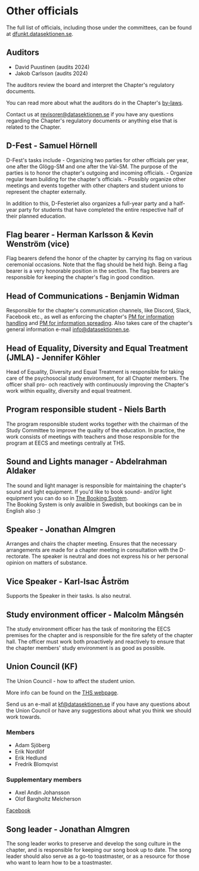 # Other officials

The full list of officials, including those under the committees, can be found at [dfunkt.datasektionen.se](https://dfunkt.datasektionen.se/).

## Auditors

- David Puustinen (audits 2024)
- Jakob Carlsson (audits 2024)

The auditors review the board and interpret the Chapter's regulatory documents.

You can read more about what the auditors do in the Chapter's [by-laws](https://styrdokument.datasektionen.se/stadgar).

Contact us at [revisorer@datasektionen.se](mailto:revisorer@datasektionen.se) if you have any questions regarding the Chapter's regulatory documents or anything else that is related to the Chapter.

## D-Fest - Samuel Hörnell

D-Fest's tasks include - Organizing two parties for other officials per year, one after the Glögg-SM and one after the Val-SM. The purpose of the parties is to honor the chapter's outgoing and incoming officials. - Organize regular team building for the chapter's officials. - Possibly organize other meetings and events together with other chapters and student unions to represent the chapter externally.

In addition to this, D-Festeriet also organizes a full-year party and a half-year party for students that have completed the entire respective half of their planned education.


## Flag bearer - Herman Karlsson & Kevin Wenström (vice)

Flag bearers defend the honor of the chapter by carrying its flag on various ceremonial occasions. Note that the flag should be held high. Being a flag bearer is a very honorable position in the section. The flag bearers are responsible for keeping the chapter's flag in good condition.


## Head of Communications - Benjamin Widman

Responsible for the chapter's communication channels, like Discord, Slack, Facebook etc., as well as enforcing the chapter's [PM for information handling](https://styrdokument.datasektionen.se/pm/pm_informationshantering) and [PM for information spreading](https://styrdokument.datasektionen.se/pm/pm_informationsspridning). Also takes care of the chapter's general information e-mail [info@datasektionen.se](mailto:info@datasektionen.se).

## Head of Equality, Diversity and Equal Treatment (JMLA) - Jennifer Köhler

Head of Equality, Diversity and Equal Treatment is responsible for taking care of the psychosocial study environment, for all Chapter members. The officer shall pro- och reactively with continuously improving the Chapter's work within equality, diversity and equal treatment.

## Program responsible student - Niels Barth

The program responsible student works together with the chairman of the Study Committee to improve the quality of the education. In practice, the work consists of meetings with teachers and those responsible for the program at EECS and meetings centrally at THS.


## Sound and Lights manager - Abdelrahman Aldaker

The sound and light manager is responsible for maintaining the chapter's sound and light equipment.
If you'd like to book sound- and/or light equipment you can do so in [The Booking System](https://bokning.datasektionen.se/bookings/12).  
The Booking System is only avalible in Swedish, but bookings can be in English also :)


## Speaker - Jonathan Almgren

Arranges and chairs the chapter meeting. Ensures that the necessary arrangements are made for a chapter meeting in consultation with the D-rectorate. The speaker is neutral and does not express his or her personal opinion on matters of substance.

## Vice Speaker - Karl-Isac Åström

Supports the Speaker in their tasks. Is also neutral.


## Study environment officer - Malcolm Mångsén

The study environment officer has the task of monitoring the EECS premises for the chapter and is responsible for the fire safety of the chapter hall. The officer must work both proactively and reactively to ensure that the chapter members' study environment is as good as possible.


## Union Council (KF)

The Union Council - how to affect the student union.

More info can be found on the [THS webpage](https://thskth.se/en/general/about-ths/union-council).

Send us an e-mail at [kf@datasektionen.se](mailto:kf@datasektionen.se) if you have any questions about the Union Council or have any suggestions about what you think we should work towards.

### Members

- Adam Sjöberg
- Erik Nordlöf
- Erik Hedlund
- Fredrik Blomqvist

### Supplementary members

- Axel Andin Johansson
- Olof Bargholtz Melcherson

[Facebook](https://facebook.com/KF.Data)


## Song leader - Jonathan Almgren

The song leader works to preserve and develop the song culture in the chapter, and is responsible for keeping our song book up to date. The song leader should also serve as a go-to toastmaster, or as a resource for those who want to learn how to be a toastmaster.
